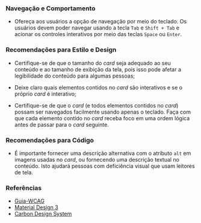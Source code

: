 ### Navegação e Comportamento

-   Ofereça aos usuários a opção de navegação por meio do teclado. Os usuários devem poder navegar usando a tecla `Tab` e `Shift + Tab` e acionar os controles interativos por meio das teclas `Space` ou `Enter`.

### Recomendações para Estilo e Design

-   Certifique-se de que o tamanho do *card* seja adequado ao seu conteúdo e ao tamanho de exibição da tela, pois isso pode afetar a legibilidade do conteúdo para algumas pessoas;

-   Deixe claro quais elementos contidos no *card* são interativos e se o próprio *card* é interativo;

-   Certifique-se de que o *card* (e todos elementos contidos no *card*) possam ser navegados facilmente usando apenas o teclado. Faça com que cada elemento contido no *card* receba foco em uma ordem lógica antes de passar para o *card* seguinte.

### Recomendações para Código

-   É importante fornecer uma descrição alternativa com o atributo `alt` em imagens usadas no *card*, ou fornecendo uma descrição textual no conteúdo. Isto ajudará pessoas com deficiência visual que usam leitores de tela.

### Referências

-   [Guia-WCAG](https://guia-wcag.com/?)
-   [Material Design 3](https://m3.material.io/components/cards/accessibility)
-   [Carbon Design System](https://carbondesignsystem.com/components/button/accessibility)
